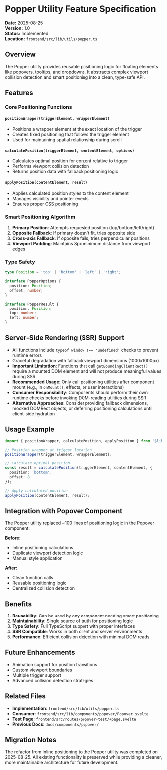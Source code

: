 # Popper Utility Feature Specification

**Date:** 2025-08-25  
**Version:** 1.0  
**Status:** Implemented  
**Location:** `frontend/src/lib/utils/popper.ts`

## Overview

The Popper utility provides reusable positioning logic for floating elements like popovers, tooltips, and dropdowns. It abstracts complex viewport collision detection and smart positioning into a clean, type-safe API.

## Features

### Core Positioning Functions

#### `positionWrapper(triggerElement, wrapperElement)`
- Positions a wrapper element at the exact location of the trigger
- Creates fixed positioning that follows the trigger element
- Used for maintaining spatial relationship during scroll

#### `calculatePosition(triggerElement, contentElement, options)`
- Calculates optimal position for content relative to trigger
- Performs viewport collision detection
- Returns position data with fallback positioning logic

#### `applyPosition(contentElement, result)`
- Applies calculated position styles to the content element
- Manages visibility and pointer events
- Ensures proper CSS positioning

### Smart Positioning Algorithm

1. **Primary Position**: Attempts requested position (top/bottom/left/right)
2. **Opposite Fallback**: If primary doesn't fit, tries opposite side
3. **Cross-axis Fallback**: If opposite fails, tries perpendicular positions
4. **Viewport Padding**: Maintains 8px minimum distance from viewport edges

### Type Safety

```typescript
type Position = 'top' | 'bottom' | 'left' | 'right';

interface PopperOptions {
  position: Position;
  offset: number;
}

interface PopperResult {
  position: Position;
  top: number;
  left: number;
}
```

## Server-Side Rendering (SSR) Support

- All functions include `typeof window !== 'undefined'` checks to prevent runtime errors
- Graceful degradation with fallback viewport dimensions (1000x1000px)
- **Important Limitation**: Functions that call `getBoundingClientRect()` require a mounted DOM element and will not produce meaningful values during SSR
- **Recommended Usage**: Only call positioning utilities after component mount (e.g., in `onMount()`, effects, or user interactions)
- **Consumer Responsibility**: Components should perform their own runtime checks before invoking DOM-reading utilities during SSR
- **Alternative Approaches**: Consider providing fallback dimensions, mocked DOMRect objects, or deferring positioning calculations until client-side hydration

## Usage Example

```typescript
import { positionWrapper, calculatePosition, applyPosition } from '$lib/utils/popper';

// Position wrapper at trigger location
positionWrapper(triggerElement, wrapperElement);

// Calculate optimal position
const result = calculatePosition(triggerElement, contentElement, {
  position: 'bottom',
  offset: 8
});

// Apply calculated position
applyPosition(contentElement, result);
```

## Integration with Popover Component

The Popper utility replaced ~100 lines of positioning logic in the Popover component:

**Before:**
- Inline positioning calculations
- Duplicate viewport detection logic
- Manual style application

**After:**
- Clean function calls
- Reusable positioning logic
- Centralized collision detection

## Benefits

1. **Reusability**: Can be used by any component needing smart positioning
2. **Maintainability**: Single source of truth for positioning logic
3. **Type Safety**: Full TypeScript support with proper interfaces
4. **SSR Compatible**: Works in both client and server environments
5. **Performance**: Efficient collision detection with minimal DOM reads

## Future Enhancements

- Animation support for position transitions
- Custom viewport boundaries
- Multiple trigger support
- Advanced collision detection strategies

## Related Files

- **Implementation**: `frontend/src/lib/utils/popper.ts`
- **Consumer**: `frontend/src/lib/components/popover/Popover.svelte`
- **Test Page**: `frontend/src/routes/popover-test/+page.svelte`
- **Previous Docs**: `docs/components/popover/`

## Migration Notes

The refactor from inline positioning to the Popper utility was completed on 2025-08-25. All existing functionality is preserved while providing a cleaner, more maintainable architecture for future development.
